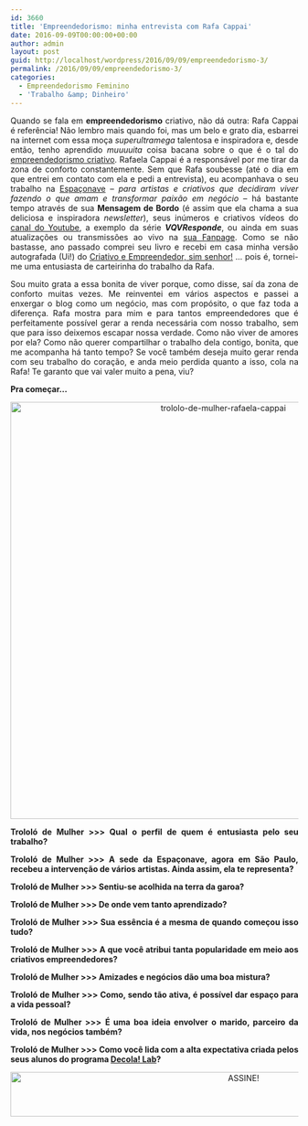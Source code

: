 ```yaml
---
id: 3660
title: 'Empreendedorismo: minha entrevista com Rafa Cappai'
date: 2016-09-09T00:00:00+00:00
author: admin
layout: post
guid: http://localhost/wordpress/2016/09/09/empreendedorismo-3/
permalink: /2016/09/09/empreendedorismo-3/
categories:
  - Empreendedorismo Feminino
  - 'Trabalho &amp; Dinheiro'
---
```

<p align="justify">
  Quando se fala em <strong>empreendedorismo</strong> criativo, não dá outra: Rafa Cappai é referência! Não lembro mais quando foi, mas um belo e grato dia, esbarrei na internet com essa moça <em>superultramega</em> talentosa e inspiradora e, desde então, tenho aprendido <em>muuuuita</em> coisa bacana sobre o que é o tal do <a href="http://www.trololodemulher.com.br/2015/09/25/empreendedorismo-criativo/" target="_blank">empreendedorismo criativo</a>. Rafaela Cappai é a responsável por me tirar da zona de conforto constantemente. Sem que Rafa soubesse (até o dia em que entrei em contato com ela e pedi a entrevista), eu acompanhava o seu trabalho na <a href="http://www.espaconave.com.br/" target="_blank">Espaçonave</a> – <em>para artistas e criativos que decidiram viver fazendo o que amam e transformar paixão em negócio</em> &#8211; há bastante tempo através de sua <strong>Mensagem de Bordo</strong> (é assim que ela chama a sua deliciosa e inspiradora <em>newsletter</em>), seus inúmeros e criativos vídeos do <a href="https://www.youtube.com/user/aespaconave" target="_blank">canal do Youtube</a>, a exemplo da série <strong><em>VQVResponde</em></strong>, ou ainda em suas atualizações ou transmissões ao vivo na <a href="https://www.facebook.com/espaconave/" target="_blank">sua Fanpage</a>. Como se não bastasse, ano passado comprei seu livro e recebi em casa minha versão autografada (Ui!) do <a href="http://www.espaconave.com.br/livro/" target="_blank">Criativo e Empreendedor, sim senhor!</a> … pois é, tornei-me uma entusiasta de carteirinha do trabalho da Rafa.
</p>

<p align="justify">
  Sou muito grata a essa bonita de viver porque, como disse, saí da zona de conforto muitas vezes. Me reinventei em vários aspectos e passei a enxergar o blog como um negócio, mas com propósito, o que faz toda a diferença. Rafa mostra para mim e para tantos empreendedores que é perfeitamente possível gerar a renda necessária com nosso trabalho, sem que para isso deixemos escapar nossa verdade. Como não viver de amores por ela? Como não querer compartilhar o trabalho dela contigo, bonita, que me acompanha há tanto tempo? Se você também deseja muito gerar renda com seu trabalho do coração, e anda meio perdida quanto a isso, cola na Rafa! Te garanto que vai valer muito a pena, viu?
</p>

<p align="justify">
  <strong>Pra começar…</strong>
</p>

<p align="center">
  <img class="alignnone size-full wp-image-12911" src="http://www.trololodemulher.com.br/blog/wp-content/uploads/2016/09/TROLOLO-DE-MULHER-RAFAELA-CAPPAI.jpg" alt="trololo-de-mulher-rafaela-cappai" width="729" height="730" />
</p>

<p align="center">
</p>

<p align="justify">
  <strong>Trololó de Mulher >>> Qual o perfil de quem é entusiasta pelo seu trabalho?</strong>
</p>

<p align="center">
</p>

<p align="justify">
  <strong>Trololó de Mulher >>> A sede da Espaçonave, agora em São Paulo, recebeu a intervenção de vários artistas. Ainda assim, ela te representa?</strong>
</p>

<p align="center">
</p>

<p align="justify">
  <strong>Trololó de Mulher >>> Sentiu-se acolhida na terra da garoa?</strong>
</p>

<p align="center">
</p>

<p align="justify">
  <strong>Trololó de Mulher >>> De onde vem tanto aprendizado?</strong>
</p>

<p align="center">
</p>

<p align="justify">
  <strong>Trololó de Mulher >>> Sua essência é a mesma de quando começou isso tudo?</strong>
</p>

<p align="center">
</p>

<p align="justify">
  <strong>Trololó de Mulher >>> A que você atribui tanta popularidade em meio aos criativos empreendedores?</strong>
</p>

<p align="center">
</p>

<p align="justify">
  <strong>Trololó de Mulher >>> Amizades e negócios dão uma boa mistura?</strong>
</p>

<p align="center">
</p>

<p align="justify">
  <strong>Trololó de Mulher >>> Como, sendo tão ativa, é possível dar espaço para a vida pessoal?</strong>
</p>

<p align="center">
</p>

<p align="justify">
  <strong>Trololó de Mulher >>></strong> <strong>É uma boa ideia envolver o marido, parceiro da vida, nos negócios também?</strong>
</p>

<p align="center">
</p>

<p align="justify">
  <strong>Trololó de Mulher >>> Como você lida com a alta expectativa criada pelos seus alunos do programa <a href="http://decolalab.com.br/" target="_blank">Decola! Lab</a>?</strong>
</p>

<p align="center">
</p>

<p align="center">
  <a href="http://feedburner.google.com/fb/a/mailverify?uri=blogBichaFemea&loc=en_US" target="_blank"><img class="alignnone size-full wp-image-10439" src="http://www.trololodemulher.com.br/blog/wp-content/uploads/2014/09/ASSINE.png" alt="ASSINE!" width="800" height="78" /></a>
</p>

<p align="justify">